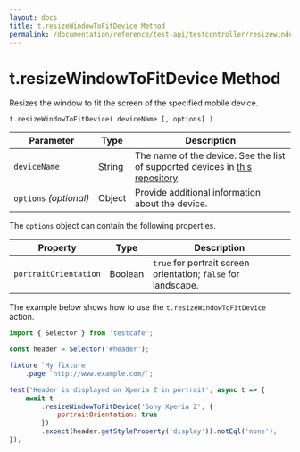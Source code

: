 ```yaml
---
layout: docs
title: t.resizeWindowToFitDevice Method
permalink: /documentation/reference/test-api/testcontroller/resizewindowtofitdevice.html
---
```

# t.resizeWindowToFitDevice Method

Resizes the window to fit the screen of the specified mobile device.

```text
t.resizeWindowToFitDevice( deviceName [, options] )
```

Parameter              | Type   | Description
---------------------- | ------ | -------------------------------------------------------------------------------------------
`deviceName`           | String | The name of the device. See the list of supported devices in [this repository](https://github.com/DevExpress/device-specs/blob/master/viewport-sizes.json).
`options`&#160;*(optional)* | Object | Provide additional information about the device.

The `options` object can contain the following properties.

Property              | Type    | Description
--------------------- | ------- | --------------------------------------------------------------
`portraitOrientation` | Boolean | `true` for portrait screen orientation; `false` for landscape.

The example below shows how to use the `t.resizeWindowToFitDevice` action.

```js
import { Selector } from 'testcafe';

const header = Selector('#header');

fixture `My fixture`
    .page `http://www.example.com/`;

test('Header is displayed on Xperia Z in portrait', async t => {
    await t
        .resizeWindowToFitDevice('Sony Xperia Z', {
            portraitOrientation: true
        })
        .expect(header.getStyleProperty('display')).notEql('none');
});
```
